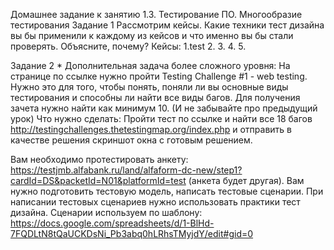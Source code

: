
Домашнее задание к занятию 1.3. Тестирование ПО. Многообразие тестирования
Задание 1
Рассмотрим кейсы. Какие техники тест дизайна вы бы применили к каждому из кейсов и что именно вы бы стали проверять. Объясните, почему?
Кейсы:
1.test
2.
3.
4.
5.

Задание 2 * Дополнительная задача более сложного уровня:
На странице по ссылке нужно пройти Testing Challenge #1 - web testing. Нужно это для того, чтобы понять, поняли ли вы основные виды тестирования и способны ли найти все виды багов. Для получения зачета нужно найти как минимум 10. (И не забывайте про предыдущий урок)
Что нужно сделать:
Пройти тест по ссылке и найти все 18 багов http://testingchallenges.thetestingmap.org/index.php и отправить в качестве решения скриншот окна с готовым решением.


Вам необходимо протестировать анкету: https://testjmb.alfabank.ru/land/alfaform-dc-new/step1?cardId=DS&packetId=N01&platformId=test  (анкета будет другая). Вам нужно подготовить тестовую модель, написать тестовые сценарии. При написании тестовых сценариев нужно использовать практики тест дизайна. Сценарии используем по шаблону: https://docs.google.com/spreadsheets/d/1-BlHd-7FQDLtN8tQaUCKDsNi_Pb3abq0hLRhsTMyjdY/edit#gid=0

